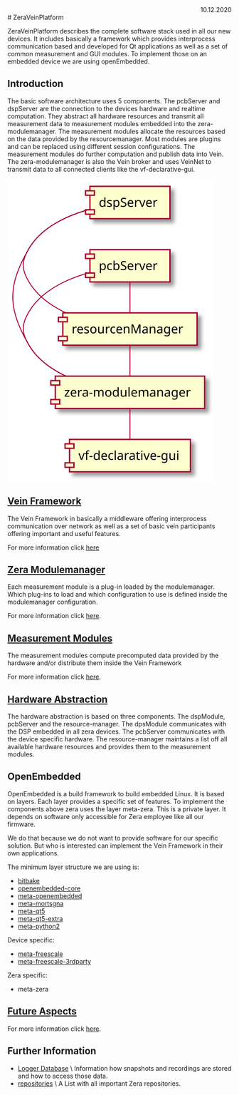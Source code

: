 <div style="text-align: right"> 10.12.2020 </div>
# ZeraVeinPlatform

ZeraVeinPlatform describes the complete software stack used in all our new devices.
It includes basically a framework which provides interprocess communication based and 
developed for Qt applications as well as a set of common measurement and GUI modules.
To implement those on an embedded device we are using openEmbedded.

## Introduction

The basic software architecture uses 5 components.
The pcbServer and dspServer are the connection to the devices hardware
and realtime computation. They abstract all hardware resources and 
transmit all measurement data to measurement modules embedded into 
the zera-modulemanager. The measurement modules allocate the 
resources based on the data provided by the resourcemanager.
Most modules are plugins and can be replaced using different 
session configurations. The measurement modules do further computation and 
publish data into Vein. The zera-modulemanager is also the Vein broker and 
uses VeinNet to transmit data to all connected clients like the vf-declarative-gui. 


<div hidden>
```
@startuml BasicVeinComponents
left to right direction
[dspServer] - [zera-modulemanager]
[pcbServer] - [zera-modulemanager]
[dspServer] - [resourcenManager]
[pcbServer] - [resourcenManager]
[resourcenManager] - [zera-modulemanager]
[zera-modulemanager] - [vf-declarative-gui]
@enduml
```

</div>

![components](plantuml/BasicVeinComponents.svg)






## [Vein Framework](./VeinFramework/index.md) 

The Vein Framework in basically a middleware offering interprocess communication over network as
well as a set of basic vein participants offering important and useful features.

For more information click [here](./VeinFramework/)

## [Zera Modulemanager](Documents/Modulemanager.md)

Each measurement module is a plug-in loaded by the modulemanager.
Which plug-ins to load and which configuration to use is defined inside the
modulemanager configuration.

For more information click [here](Documents/Modulemanager.md).

## [Measurement Modules](MeasurementModules/index.md)

The measurement modules compute precomputed data provided by the hardware and/or 
distribute them inside the Vein Framework

For more information click [here](./MeasurementModules/).

## [Hardware Abstraction](Hardwareabstraction/index.md)

The hardware abstraction is based on three components. The dspModule, pcbServer and the resource-manager.
The dpsModule communicates with the DSP embedded in all zera devices. The pcbServer communicates with the 
device specific hardware. The resource-manager maintains a list off all available hardware resources and 
provides them to the measurement modules.

## OpenEmbedded

OpenEmbedded is a build framework to build embedded Linux.
It is based on layers. Each layer provides a specific set of features.
To implement the components above zera uses the layer meta-zera.
This is a private layer. It depends on software only accessible 
for Zera employee like all our firmware. 

We do that because we do not want to provide software for our specific solution.
But who is interested can implement the Vein Framework in their own applications.

The minimum layer structure we are using is:

- [bitbake](https://github.com/openembedded/bitbake)
- [openembedded-core](https://github.com/openembedded/openembedded-core)
- [meta-openembedded](https://github.com/openembedded/meta-openembedded)
- [meta-mortsgna](https://github.com/schnitzeltony/meta-mortsgna)
- [meta-qt5](https://github.com/meta-qt5/meta-qt5)
- [meta-qt5-extra](https://github.com/schnitzeltony/meta-qt5-extra)
- [meta-python2](https://git.openembedded.org/meta-python2)

Device specific:

- [meta-freescale](https://github.com/Freescale/meta-freescale)
- [meta-freescale-3rdparty](https://github.com/Freescale/meta-freescale-3rdparty)

Zera specific:

- meta-zera

## [Future Aspects](FutureAspects/index.md)

For more information click [here](FutureAspects/index.md).



## Further Information

- [Logger Database](VeinFramework/Documents/Database.md) \\
  Information how snapshots and recordings are stored and how to access those data.
- [repositories](Documents/repos.md) \\
  A List with all important Zera repositories.